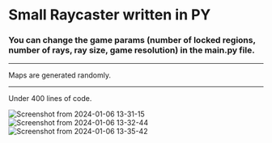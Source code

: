 # Small Raycaster written in PY

### You can change the game params (number of locked regions, number of rays, ray size, game resolution) in the main.py file.
---
Maps are generated randomly. 

---
Under 400 lines of code.

![Screenshot from 2024-01-06 13-31-15](https://github.com/AOSXAP/Rays/assets/74103250/9939e1f9-2254-4d84-bdb2-33260997a812)
![Screenshot from 2024-01-06 13-32-44](https://github.com/AOSXAP/Rays/assets/74103250/27580b3e-2c05-45ff-ae9b-81a28b26e318)
![Screenshot from 2024-01-06 13-35-42](https://github.com/AOSXAP/Rays/assets/74103250/eeff1a38-2c1c-4170-81c0-ca887f120be7)
